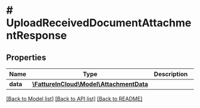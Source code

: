 # # UploadReceivedDocumentAttachmentResponse

## Properties

Name | Type | Description | Notes
------------ | ------------- | ------------- | -------------
**data** | [**\FattureInCloud\Model\AttachmentData**](AttachmentData.md) |  | [optional]

[[Back to Model list]](../../README.md#models) [[Back to API list]](../../README.md#endpoints) [[Back to README]](../../README.md)
